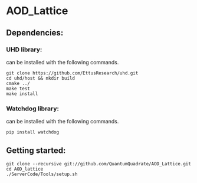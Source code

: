 # AOD_Lattice

## Dependencies:
### UHD library:
can be installed with the following commands. 
```
git clone https://github.com/EttusResearch/uhd.git
cd uhd/host && mkdir build
cmake ../
make test
make install
```

### Watchdog library:
can be installed with the following commands. 
```
pip install watchdog
```

## Getting started:

```
git clone --recursive git://github.com/QuantumQuadrate/AOD_Lattice.git
cd AOD_lattice
./ServerCode/Tools/setup.sh
```

